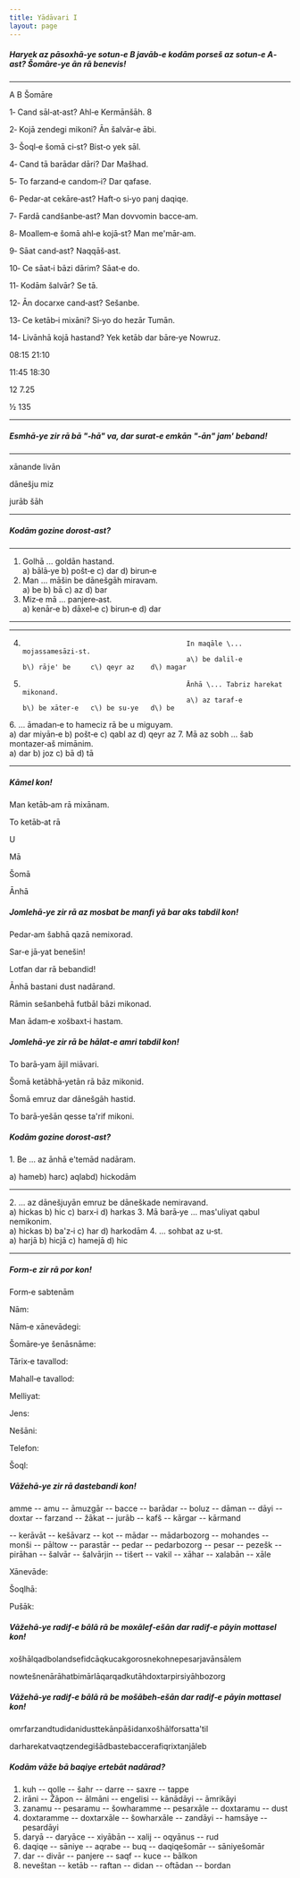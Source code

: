 ```yaml
---
title: Yādāvari I
layout: page
---
```


##### Haryek az pāsoxhā‐ye sotun‐e B javāb‐e kodām porseš az sotun‐e A‐ast? Šomāre‐ye ān rā benevis!

  ---------------------------------- ------------------------------- -------- --
  A                                  B                               Šomāre   
                                                                              
  1‐ Cand sāl‐at‐ast?                Ahl‐e Kermānšāh.                8        
                                                                              
  2‐ Kojā zendegi mikoni?            Ān šalvār‐e ābi.                         
                                                                              
  3‐ Šoql‐e šomā ci‐st?              Bist‐o yek sāl.                          
                                                                              
  4‐ Cand tā barādar dāri?           Dar Mašhad.                              
                                                                              
  5‐ To farzand‐e candom‐i?          Dar qafase.                              
                                                                              
  6‐ Pedar‐at cekāre‐ast?            Haft‐o si‐yo panj daqiqe.                
                                                                              
  7‐ Fardā candšanbe‐ast?            Man dovvomin bacce‐am.                   
                                                                              
  8‐ Moallem‐e šomā ahl‐e kojā‐st?   Man me'mār‐am.                           
                                                                              
  9‐ Sāat cand‐ast?                  Naqqāš‐ast.                              
                                                                              
  10‐ Ce sāat‐i bāzi dārim?          Sāat‐e do.                               
                                                                              
  11‐ Kodām šalvār?                  Se tā.                                   
                                                                              
  12‐ Ān docarxe cand‐ast?           Sešanbe.                                 
                                                                              
  13‐ Ce ketāb‐i mixāni?             Si‐yo do hezār Tumān.                    
                                                                              
  14‐ Livānhā kojā hastand?          Yek ketāb dar bāre‐ye Nowruz.            
                                                                              
  08:15                              21:10                                    
                                                                              
  11:45                              18:30                                    
                                                                              
  12                                 7.25                                     
                                                                              
  ½                                  135                                      
  ---------------------------------- ------------------------------- -------- --

##### Esmhā‐ye zir rā bā "‐hā" va, dar surat‐e emkān "‐ān" jam' beband!

  --------- -------
  xānande   livān
            
  dānešju   miz
            
  jurāb     šāh
  --------- -------

##### Kodām gozine dorost‐ast?

  ---- ------------------------------------- ------------- ------------- -------------
  1.   Golhā \... goldān hastand.                                        
       a\) bālā‐ye                           b\) pošt‐e    c\) dar       d\) birun‐e
  2.   Man \... māšin be dānešgāh miravam.                               
       a\) be                                b\) bā        c\) az        d\) bar
  3.   Miz‐e mā \... panjere‐ast.                                        
       a\) kenār‐e                           b\) dāxel‐e   c\) birun‐e   d\) dar
  ---- ------------------------------------- ------------- ------------- -------------

  ----------------------------------------------- ------------------------------------------ ---------------- -------------- -------------
  4.                                              In maqāle \... mojassamesāzi‐st.                                           
                                                  a\) be dalil‐e                             b\) rāje' be     c\) qeyr az    d\) magar
  5.                                              Ānhā \... Tabriz harekat mikonand.                                         
                                                  a\) az taraf‐e                             b\) be xāter‐e   c\) be su‐ye   d\) be
  6\. \... āmadan‐e to hameciz rā be u miguyam.                                                                              
                                                  a\) dar miyān‐e                            b\) pošt‐e       c\) qabl az    d\) qeyr az
  7.                                              Mā az sobh \... šab montazer‐aš mimānim.                                   
                                                  a\) dar                                    b\) joz          c\) bā         d\) tā
  ----------------------------------------------- ------------------------------------------ ---------------- -------------- -------------

##### Kāmel kon!

Man ketāb‐am rā mixānam.

To ketāb‐at rā

U

Mā

Šomā

Ānhā

##### Jomlehā‐ye zir rā az mosbat be manfi yā bar aks tabdil kon!

Pedar‐am šabhā qazā nemixorad.

Sar‐e jā‐yat benešin!

Lotfan dar rā bebandid!

Ānhā bastani dust nadārand.

Rāmin sešanbehā futbāl bāzi mikonad.

Man ādam‐e xošbaxt‐i hastam.

##### Jomlehā‐ye zir rā be hālat‐e amri tabdil kon!

To barā‐yam ājil miāvari.

Šomā ketābhā‐yetān rā bāz mikonid.

Šomā emruz dar dānešgāh hastid.

To barā‐yešān qesse ta'rif mikoni.

##### Kodām gozine dorost‐ast?

1\. Be \... az ānhā e'temād nadāram.

a\) hameb) harc) aqlabd) hickodām

  ------------------------------------------------------- --------------------------------------------- ------------ ------------ --------------
  2\. \... az dānešjuyān emruz be dāneškade nemiravand.                                                                           
                                                          a\) hickas                                    b\) hic      c\) barx‐i   d\) harkas
  3.                                                      Mā barā‐ye \... mas'uliyat qabul nemikonim.                             
                                                          a\) hickas                                    b\) ba'z‐i   c\) har      d\) harkodām
  4.                                                      \... sohbat az u‐st.                                                    
                                                          a\) harjā                                     b\) hicjā    c\) hamejā   d\) hic
  ------------------------------------------------------- --------------------------------------------- ------------ ------------ --------------

##### Form‐e zir rā por kon!

Form‐e sabtenām

Nām:

Nām‐e xānevādegi:

Šomāre‐ye šenāsnāme:

Tārix‐e tavallod:

Mahall‐e tavallod:

Melliyat:

Jens:

Nešāni:

Telefon:

Šoql:

##### Vāžehā‐ye zir rā dastebandi kon!

amme -- amu -- āmuzgār -- bacce -- barādar -- boluz -- dāman -- dāyi --
doxtar -- farzand -- žākat -- jurāb -- kafš -- kārgar -- kārmand

-- kerāvāt -- kešāvarz -- kot -- mādar -- mādarbozorg -- mohandes --
monši -- pāltow -- parastār -- pedar -- pedarbozorg -- pesar -- pezešk
-- pirāhan -- šalvār -- šalvārjin -- tišert -- vakil -- xāhar -- xalabān
-- xāle

Xānevāde:

Šoqlhā:

Pušāk:

##### Vāžehā‐ye radif‐e bālā rā be moxālef‐ešān dar radif‐e pāyin mottasel kon!

xošhālqadbolandsefidcāqkucakgorosnekohnepesarjavānsālem

nowtešnenārāhatbimārlāqarqadkutāhdoxtarpirsiyāhbozorg

##### Vāžehā‐ye radif‐e bālā rā be mošābeh‐ešān dar radif‐e pāyin mottasel kon!

omrfarzandtudidanidusttekānpāšidanxošhālforsatta'til

darharekatvaqtzendegišādbastebaccerafiqrixtanjāleb

##### Kodām vāže bā baqiye ertebāt nadārad?

1)  kuh -- qolle -- šahr -- darre -- saxre -- tappe
2)  irāni -- Žāpon -- ālmāni -- engelisi -- kānādāyi -- āmrikāyi
3)  zanamu -- pesaramu -- šowharamme -- pesarxāle -- doxtaramu -- dust
4)  doxtaramme -- doxtarxāle -- šowharxāle -- zandāyi -- hamsāye --
    pesardāyi
5)  daryā -- daryāce -- xiyābān -- xalij -- oqyānus -- rud
6)  daqiqe -- sāniye -- aqrabe -- buq -- daqiqešomār -- sāniyešomār
7)  dar -- divār -- panjere -- saqf -- kuce -- bālkon
8)  neveštan -- ketāb -- raftan -- didan -- oftādan -- bordan
